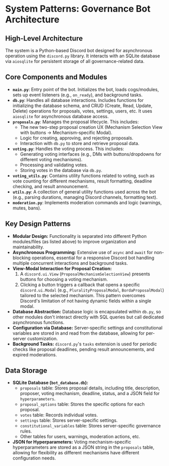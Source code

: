 # System Patterns: Governance Bot Architecture

## High-Level Architecture

The system is a Python-based Discord bot designed for asynchronous operation using the `discord.py` library. It interacts with an SQLite database via `aiosqlite` for persistent storage of all governance-related data.

## Core Components and Modules

*   **`main.py`**: Entry point of the bot. Initializes the bot, loads cogs/modules, sets up event listeners (e.g., `on_ready`), and background tasks.
*   **`db.py`**: Handles all database interactions. Includes functions for initializing the database schema, and CRUD (Create, Read, Update, Delete) operations for proposals, votes, settings, users, etc. It uses `aiosqlite` for asynchronous database access.
*   **`proposals.py`**: Manages the proposal lifecycle. This includes:
    *   The new two-step proposal creation UX (Mechanism Selection View with buttons -> Mechanism-specific Modal).
    *   Logic for creating, approving, and rejecting proposals.
    *   Interaction with `db.py` to store and retrieve proposal data.
*   **`voting.py`**: Handles the voting process. This includes:
    *   Generating voting interfaces (e.g., DMs with buttons/dropdowns for different voting mechanisms).
    *   Processing and validating votes.
    *   Storing votes in the database via `db.py`.
*   **`voting_utils.py`**: Contains utility functions related to voting, such as vote counting for different mechanisms, result formatting, deadline checking, and result announcement.
*   **`utils.py`**: A collection of general utility functions used across the bot (e.g., parsing durations, managing Discord channels, formatting text).
*   **`moderation.py`**: Implements moderation commands and logic (warnings, mutes, bans).

## Key Design Patterns

*   **Modular Design:** Functionality is separated into different Python modules/files (as listed above) to improve organization and maintainability.
*   **Asynchronous Programming:** Extensive use of `async` and `await` for non-blocking operations, essential for a responsive Discord bot handling multiple concurrent interactions and background tasks.
*   **View-Modal Interaction for Proposal Creation:**
    1.  A `discord.ui.View` (`ProposalMechanismSelectionView`) presents buttons for choosing a voting mechanism.
    2.  Clicking a button triggers a callback that opens a specific `discord.ui.Modal` (e.g., `PluralityProposalModal`, `BordaProposalModal`) tailored to the selected mechanism. This pattern overcomes Discord's limitation of not having dynamic fields within a single modal.
*   **Database Abstraction:** Database logic is encapsulated within `db.py`, so other modules don't interact directly with SQL queries but call dedicated asynchronous functions.
*   **Configuration via Database:** Server-specific settings and constitutional variables are stored in and read from the database, allowing for per-server customization.
*   **Background Tasks:** `discord.py`'s `tasks` extension is used for periodic checks like proposal deadlines, pending result announcements, and expired moderations.

## Data Storage

*   **SQLite Database (`bot_database.db`):**
    *   `proposals` table: Stores proposal details, including title, description, proposer, voting mechanism, deadline, status, and a JSON field for `hyperparameters`.
    *   `proposal_options` table: Stores the specific options for each proposal.
    *   `votes` table: Records individual votes.
    *   `settings` table: Stores server-specific settings.
    *   `constitutional_variables` table: Stores server-specific governance rules.
    *   Other tables for users, warnings, moderation actions, etc.
*   **JSON for Hyperparameters:** Voting mechanism-specific hyperparameters are stored as a JSON string in the `proposals` table, allowing for flexibility as different mechanisms have different configuration needs.
